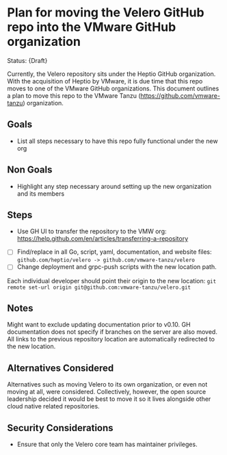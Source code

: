 # Plan for moving the Velero GitHub repo into the VMware GitHub organization 

Status: {Draft}

Currently, the Velero repository sits under the Heptio GitHub organization. With the acquisition of Heptio by VMware, it is due time that this repo moves to one of the VMware GitHub organizations. This document outlines a plan to move this repo to the VMware Tanzu (https://github.com/vmware-tanzu) organization.


## Goals

- List all steps necessary to have this repo fully functional under the new org

## Non Goals

- Highlight any step necessary around setting up the new organization and its members

## Steps

- Use GH UI to transfer the repository to the VMW org: https://help.github.com/en/articles/transferring-a-repository
- [ ] Find/replace in all Go, script, yaml, documentation, and website files: `github.com/heptio/velero -> github.com/vmware-tanzu/velero`
- [ ] Change deployment and grpc-push scripts with the new location path.

Each individual developer should point their origin to the new location: `git remote set-url origin git@github.com:vmware-tanzu/velero.git`

## Notes

Might want to exclude updating documentation prior to v0.10.
GH documentation does not specify if branches on the server are also moved.
All links to the previous repository location are automatically redirected to the new location.

## Alternatives Considered

Alternatives such as moving Velero to its own organization, or even not moving at all, were considered. Collectively, however, the open source leadership decided it would be best to move it so it lives alongside other cloud native related repositories.

## Security Considerations

- Ensure that only the Velero core team has maintainer privileges.
